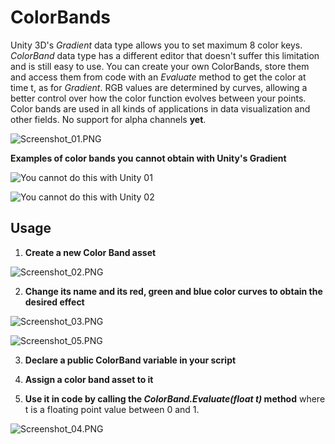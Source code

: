 # ColorBands
Unity 3D's *Gradient* data type allows you to set maximum 8 color keys. *ColorBand* data type has a different editor that doesn't suffer this limitation and is still easy to use. You can create your own ColorBands, store them and access them from code with an *Evaluate* method to get the color at time t, as for *Gradient*. RGB values are determined by curves, allowing a better control over how the color function evolves between your points.
Color bands are used in all kinds of applications in data visualization and other fields.
No support for alpha channels **yet**.

![Screenshot_01.PNG](https://github.com/rstecca/ColorBands/blob/master/Images/screenshot_01.png)

**Examples of color bands you cannot obtain with Unity's Gradient**

![You cannot do this with Unity 01](https://raw.githubusercontent.com/rstecca/ColorBands/master/Images/CannotDoThisWithGradients%2001.png)

![You cannot do this with Unity 02](https://raw.githubusercontent.com/rstecca/ColorBands/master/Images/CannotDoThisWithGradients%2002.png)


## Usage
1) **Create a new Color Band asset**

![Screenshot_02.PNG](https://github.com/rstecca/ColorBands/blob/master/Images/Screenshot_02.png)

2) **Change its name and its red, green and blue color curves to obtain the desired effect**

![Screenshot_03.PNG](https://github.com/rstecca/ColorBands/blob/master/Images/Screenshot_03.png)

![Screenshot_05.PNG](https://github.com/rstecca/ColorBands/blob/master/Images/Screenshot_05.png)

3) **Declare a public ColorBand variable in your script**

4) **Assign a color band asset to it**

5) **Use it in code by calling the *ColorBand.Evaluate(float t)* method** where t is a floating point value between 0 and 1.

![Screenshot_04.PNG](https://github.com/rstecca/ColorBands/blob/master/Images/Screenshot_04.png)
